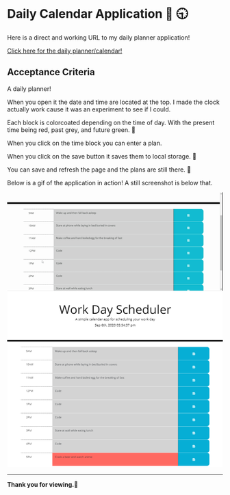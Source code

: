 # Daily Calendar Application :speech_balloon:	:clock930:	

Here is a direct and working URL to my daily planner application!

[Click here for the daily planner/calendar!](https://cat-lin-morgan.github.io/daily-calendar/ "Cat's Daily Planner")

## Acceptance Criteria

A daily planner!

When you open it the date and time are located at the top.
I made the clock actually work cause it was an experiment to see if I could. 

Each block is colorcoated depending on the time of day. With the present time being red, past grey, and future green. :bookmark_tabs:	

When you click on the time block you can enter a plan. 

When you click on the save button it saves them to local storage. :floppy_disk:	

You can save and refresh the page and the plans are still there. :date:	

Below is a gif of the application in action!
A still screenshot is below that.

<img src="assets/images/workdayscheduler.gif" alt="GIF of the scheduler and it working."/>

<img src="./assets/images/workscheduleapp.png" alt="Screen shot of apllication in use."/>

---

**Thank you for viewing.**:toilet:	

